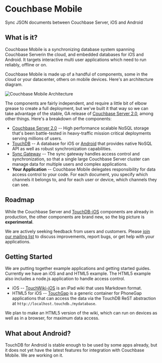 Couchbase Mobile
======

Sync JSON documents between Couchbase Server, iOS and Android

## What is it?

Couchbase Mobile is a synchronizing database system spanning Couchbase Serverin the cloud, and embedded databases for iOS and Android. It targets interactive multi user applications which need to run reliably, offline or on.

Couchbase Mobile is made up of a handful of components, some in the cloud or your datacenter, others on mobile devices. Here's an architecture diagram.

![Couchbase Mobile Architecture](http://jchris.ic.ht/files/slides/mobile-arch.png)

The components are fairly independent, and require a little bit of elbow grease to create a full deployment, but we've built it that way so we can take advantage of the stable, GA release of [Couchbase Server 2.0](http://www.couchbase.com/couchbase-server/overview), among other things. Here's a breakdown of the components:

* [Couchbase Server 2.0](http://www.couchbase.com/couchbase-server/overview) -- High performance scalable NoSQL storage that's been battle-tested in heavy-traffic mission critical deployments serving millions of users.
* [TouchDB](https://github.com/couchbaselabs/TouchDB-iOS) -- A database for iOS or [Android](https://github.com/couchbaselabs/TouchDB-Android) that provides native NoSQL API as well as robust synchronization capabilities.
* [Sync Gateway](https://github.com/couchbaselabs/basecouch) -- The sync gateway handles access control and synchronization, so that a single large Couchbase Server cluster can manage data for multiple users and complex applications.
* **Your Application** -- Couchbase Mobile delegates responsibility for data access control to your code. For each document, you specify which channels it belongs to, and for each user or device, which channels they can see.

## Roadmap

While the Couchbase Server and [TouchDB-iOS](https://github.com/couchbaselabs/TouchDB-iOS/wiki/TouchDB-In-The-Wild) components are already in production, the other components are brand new, so the big picture is **experimental**.

We are actively seeking feedback from users and customers. Please [join our mailing list](https://groups.google.com/forum/#!forum/mobile-couchbase) to discuss improvements, report bugs, or get help with your applications.

## Getting Started

We are putting together example applications and getting started guides. Currently we have an iOS and and HTML5 example. The HTML5 example also includes a node.js application to handle access control.

* iOS -- [TouchWiki-iOS](https://github.com/couchbaselabs/TouchWiki-iOS) is an iPad wiki that uses Markdown format.
* HTML5 for iOS -- [TouchGap](https://github.com/couchbaselabs/TouchGap) is a generic container for PhoneGap applications that can access the data via the TouchDB ReST abstraction at `http://localhost.touchdb./mydatabase`.

We plan to make an HTML5 version of the wiki, which can run on devices as well as in a browser, for maximum data access.

## What about Android?

TouchDB for Android is stable enough to be used by some apps already, but it does not yet have the latest features for integration with Couchbase Mobile. We are working on it.
